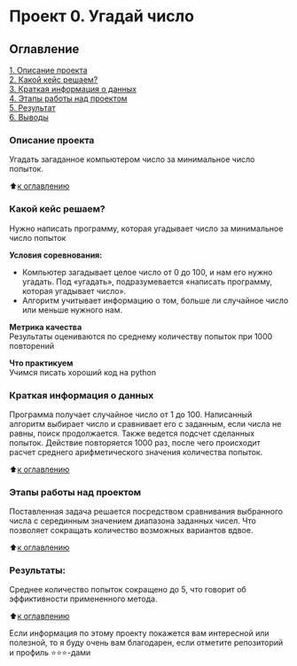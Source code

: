 # Проект 0. Угадай число

## Оглавление  
[1. Описание проекта](.README.md#Описание-проекта)  
[2. Какой кейс решаем?](.README.md#Какой-кейс-решаем)  
[3. Краткая информация о данных](.README.md#Краткая-информация-о-данных)  
[4. Этапы работы над проектом](.README.md#Этапы-работы-над-проектом)  
[5. Результат](.README.md#Результат)    
[6. Выводы](.README.md#Выводы) 

### Описание проекта    
Угадать загаданное компьютером число за минимальное число попыток.

:arrow_up:[к оглавлению](_)


### Какой кейс решаем?    
Нужно написать программу, которая угадывает число за минимальное число попыток

**Условия соревнования:**  
- Компьютер загадывает целое число от 0 до 100, и нам его нужно угадать. Под «угадать», подразумевается «написать программу, которая угадывает число».
- Алгоритм учитывает информацию о том, больше ли случайное число или меньше нужного нам.

**Метрика качества**     
Результаты оцениваются по среднему количеству попыток при 1000 повторений

**Что практикуем**     
Учимся писать хороший код на python


### Краткая информация о данных
Программа получает случайное число от 1 до 100. Написанный алгоритм выбирает число и сравнивает его с заданным, если числа не равны, поиск продолжается. Также ведется подсчет сделанных попыток. Действие повторяется 1000 раз, после чего происходит расчет среднего арифметического значения количества попыток.
  
:arrow_up:[к оглавлению](.README.md#Оглавление)


### Этапы работы над проектом  
Поставленная задача решается посредством сравнивания выбранного числа с серединным значением диапазона заданных чисел. Что позволяет сокращать количество возможных вариантов вдвое. 

:arrow_up:[к оглавлению](.README.md#Оглавление)


### Результаты:  
Среднее количество попыток сокращено до 5, что говорит об эффиктивности примененного метода.

:arrow_up:[к оглавлению](.README.md#Оглавление)



Если информация по этому проекту покажется вам интересной или полезной, то я буду очень вам благодарен, если отметите репозиторий и профиль ⭐️⭐️⭐️-дами